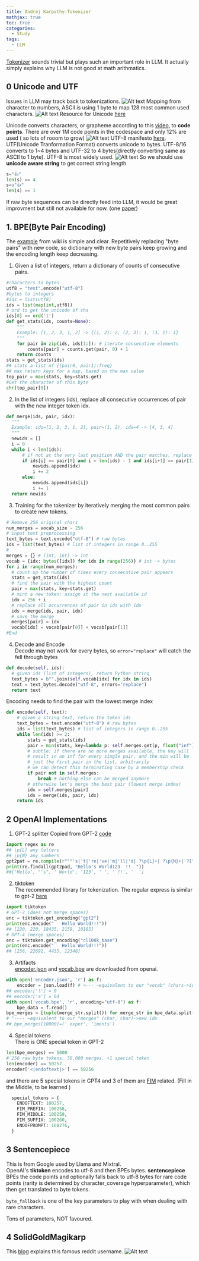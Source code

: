 ```yaml
---
title: Andrej Karpathy-Tokenizer
mathjax: true
toc: true
categories:
  - Study
tags:
  - LLM
---
```


[Tokenizer](https://www.youtube.com/watch?v=zduSFxRajkE) sounds trivial but plays such an important role in LLM. It actually simply explains why LLM is not good at math arithmatics.

## 0 Unicode and UTF
Issues in LLM may track back to tokenizations.
![Alt text](/assets/images/2024/24-05-18-Karpathy-tokenizer_files/issues.png) 
Mapping from character to numbers, ASCII is using 1 byte to map 128 most common used characters.
![Alt text](/assets/images/2024/24-05-18-Karpathy-tokenizer_files/ascii.png)
Resource for Unicode [here](https://www.reedbeta.com/blog/programmers-intro-to-unicode/)
 
Unicode converts characters, or grapheme according to this [video](https://www.youtube.com/watch?v=ut74oHojxqo), to **code points**. There are over 1M code points in the codespace and only 12% are used ( so lots of rooom to grow)
![Alt text](/assets/images/2024/24-05-18-Karpathy-tokenizer_files/unicode.png)
UTF-8 manifesto [here](https://utf8everywhere.org/).  
UTF(Unicode Tranformation Format) converts unicode to bytes. UTF-8/16 converts to 1~4 bytes and UTF-32 to 4 bytes(directly converting same as ASCII to 1 byte). UTF-8 is most widely used.
![Alt text](/assets/images/2024/24-05-18-Karpathy-tokenizer_files/utf8.png) 
So we should use **unicode aware string** to get correct string length
```python
s="👍"
len(s) == 4
s=u"👍"
len(s) == 1
```
If raw byte sequences can be directly feed into LLM, it would be great improvment but still not available for now. (one [paper](https://arxiv.org/pdf/2305.07185))

## 1. BPE(Byte Pair Encoding)
The [example](https://en.wikipedia.org/wiki/Byte_pair_encoding) from wiki is simple and clear. Repetitively replacing "byte pairs" with new code, so dictionary with new byte pairs keep growing and the encoding length keep decreasing.
1. Given a list of integers, return a dictionary of counts of consecutive pairs.
  ```python
  #characters to bytes
  utf8 = "test".encode("utf-8")
  #bytes to integers
  #ids = list(utf8)
  ids = list(map(int,utf8))
  # ord to get the unicode of cha
  ids[0] == ord('t')
  def get_stats(ids, counts=None):
      """
      Example: [1, 2, 3, 1, 2] -> {(1, 2): 2, (2, 3): 1, (3, 1): 1}
      """
      for pair in zip(ids, ids[1:]): # iterate consecutive elements
          counts[pair] = counts.get(pair, 0) + 1
      return counts
  stats = get_stats(ids)
  ## stats a list of {(pair0, pair1):freq}
  ## max return keys for a map, based on the max value
  top_pair = max(stats, key=stats.get)
  #Get the character of this byte
  chr(top_pair[0])
  ```  

2. In the list of integers (ids), replace all consecutive occurrences of pair with the new integer token idx.
  ```python
  def merge(ids, pair, idx):
    """
    Example: ids=[1, 2, 3, 1, 2], pair=(1, 2), idx=4 -> [4, 3, 4]
    """
    newids = []
    i = 0
    while i < len(ids):
        # if not at the very last position AND the pair matches, replace it
        if ids[i] == pair[0] and i < len(ids) - 1 and ids[i+1] == pair[1]:
            newids.append(idx)
            i += 2
        else:
            newids.append(ids[i])
            i += 1
    return newids
  ```  
3. Training for the tokenizer by iteratively merging the most common pairs to create new tokens.  
  ```python
  # Remove 256 original chars
  num_merges = vocab_size - 256
  # input text preprocessing
  text_bytes = text.encode("utf-8") # raw bytes
  ids = list(text_bytes) # list of integers in range 0..255
  #
  merges = {} # (int, int) -> int
  vocab = {idx: bytes([idx]) for idx in range(256)} # int -> bytes
  for i in range(num_merges):
    # count up the number of times every consecutive pair appears
    stats = get_stats(ids)
    # find the pair with the highest count
    pair = max(stats, key=stats.get)
    # mint a new token: assign it the next available id
    idx = 256 + i
    # replace all occurrences of pair in ids with idx
    ids = merge(ids, pair, idx)
    # save the merge
    merges[pair] = idx
    vocab[idx] = vocab[pair[0]] + vocab[pair[1]]
  #End
  ```  

4. Decode and Encode  
Decode may not work for every bytes, so `error="replace"` will catch the fell through bytes
  ```python
  def decode(self, ids):
    # given ids (list of integers), return Python string
    text_bytes = b"".join(self.vocab[idx] for idx in ids)
    text = text_bytes.decode("utf-8", errors="replace")
    return text
  ```  
Encoding needs to find the pair with the lowest merge index
  ```python
  def encode(self, text):
      # given a string text, return the token ids
      text_bytes = text.encode("utf-8") # raw bytes
      ids = list(text_bytes) # list of integers in range 0..255
      while len(ids) >= 2:
          stats = get_stats(ids)
          pair = min(stats, key=lambda p: self.merges.get(p, float("inf")))
          # subtle: if there are no more merges available, the key will
          # result in an inf for every single pair, and the min will be
          # just the first pair in the list, arbitrarily
          # we can detect this terminating case by a membership check
          if pair not in self.merges:
              break # nothing else can be merged anymore
          # otherwise let's merge the best pair (lowest merge index)
          idx = self.merges[pair]
          ids = merge(ids, pair, idx)
      return ids
  ```  

## 2 OpenAI Implementations
1. GPT-2 splitter
Copied from GPT-2 [code](https://github.com/openai/gpt-2/blob/9b63575ef42771a015060c964af2c3da4cf7c8ab/src/encoder.py#L53)
  ```python
  import regex as re
  ## \p{L} any letters
  ## \p{N} any numbers
  gpt2pat = re.compile(r"""'s|'t|'re|'ve|'m|'ll|'d| ?\p{L}+| ?\p{N}+| ?[^\s\p{L}\p{N}]+|\s+(?!\S)|\s+""")
  print(re.findall(gpt2pad, "Hello's World123  !!  "))
  ##['Hello', "'s", ' World', '123', ' ', ' !!', '  ']
  ```  
2. tiktoken  
The recommended library for tokenization.
The regular express is similar to gpt-2 [here](https://github.com/openai/tiktoken/blob/c0ba74c238d18b4824c25f3c27fc8698055b9a76/tiktoken_ext/openai_public.py#L23)
  ```python
  import tiktoken
  # GPT-2 (does not merge spaces)
  enc = tiktoken.get_encoding("gpt2")
  print(enc.encode("   Hello World!!!"))
  ## [220, 220, 18435, 2159, 10185]
  # GPT-4 (merge spaces)
  enc = tiktoken.get_encoding("cl100k_base")
  print(enc.encode("   Hello World!!!"))
  ## [256, 22691, 4435, 12340]
  ```
3. Artifacts  
[encoder.json](https://openaipublic.blob.core.windows.net/gpt-2/models/1558M/encoder.json) and [vocab.bpe](https://openaipublic.blob.core.windows.net/gpt-2/models/1558M/vocab.bpe) are downloaded from openai.
  ```python
  with open('encoder.json', 'r') as f:
      encoder = json.load(f) # <--- ~equivalent to our "vocab" (chars->idx)
  ## encoder['!'] = 0
  ## encoder['a'] = 64
  with open('vocab.bpe', 'r', encoding="utf-8") as f:
      bpe_data = f.read()
  bpe_merges = [tuple(merge_str.split()) for merge_str in bpe_data.split('\n')[1:-1]]
  # ^---- ~equivalent to our "merges" (char, char)->new_idx
  ## bpe_merges[10000]=(' exper', 'iments')
  ```  
4. Special tokens  
There is ONE special token in GPT-2
  ```python
  len(bpe_merges) == 5000
  # 256 raw byte tokens. 50,000 merges. +1 special token
  len(encoder) == 50257
  encoder['<|endoftext|>'] == 50256
  ```  
and there are 5 special tokens in GPT4 and 3 of them are [FIM](https://arxiv.org/pdf/2207.14255) related. (Fill in the Middle, to be learned )  
  ```python
    special_tokens = {
      ENDOFTEXT: 100257,
      FIM_PREFIX: 100258,
      FIM_MIDDLE: 100259,
      FIM_SUFFIX: 100260,
      ENDOFPROMPT: 100276,
    }
  ```  

## 3 Sentencepiece
This is from Google used by Llama and Mixtral.  
OpenAI's **tiktoken** encodes to utf-8 and then BPEs bytes. **sentencepiece** BPEs the code points and optionally falls back to utf-8 bytes for rare code points (rarity is determined by character_coverage hyperparameter), which then get translated to byte tokens.  

`byte_fallback` is one of the key parameters to play with when dealing with rare characters.  

Tons of parameters, NOT favoured.

## 4 SolidGoldMagikarp
This [blog](https://www.lesswrong.com/posts/aPeJE8bSo6rAFoLqg/solidgoldmagikarp-plus-prompt-generation) explains this famous reddit username.
![Alt text](/assets/images/2024/24-05-18-Karpathy-tokenizer_files/reddit.png) 